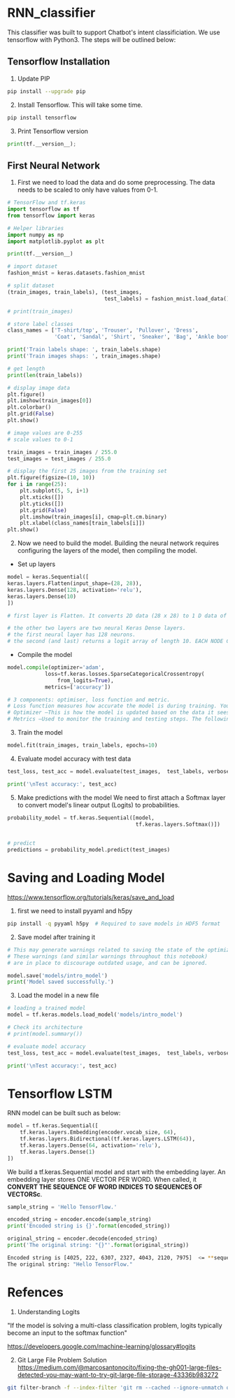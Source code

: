 # RNN_classifier

This classifier was built to support Chatbot's intent classificiation. We use tensorflow with Python3. The steps will be outlined below:

## Tensorflow Installation

1. Update PIP
```bash
pip install --upgrade pip
```

2. Install Tensorflow. This will take some time.
```bash
pip install tensorflow
```

3. Print Tensorflow version
```python
print(tf.__version__);
```

## First Neural Network
1. First we need to load the data and do some preprocessing. The data needs to be scaled to only have values from 0-1.

```python
# TensorFlow and tf.keras
import tensorflow as tf
from tensorflow import keras

# Helper libraries
import numpy as np
import matplotlib.pyplot as plt

print(tf.__version__)

# import dataset
fashion_mnist = keras.datasets.fashion_mnist

# split dataset
(train_images, train_labels), (test_images,
                               test_labels) = fashion_mnist.load_data()

# print(train_images)

# store label classes
class_names = ['T-shirt/top', 'Trouser', 'Pullover', 'Dress',
               'Coat', 'Sandal', 'Shirt', 'Sneaker', 'Bag', 'Ankle boot']

print('Train labels shape: ', train_labels.shape)
print('Train images shaps: ', train_images.shape)

# get length
print(len(train_labels))

# display image data
plt.figure()
plt.imshow(train_images[0])
plt.colorbar()
plt.grid(False)
plt.show()

# image values are 0-255
# scale values to 0-1

train_images = train_images / 255.0
test_images = test_images / 255.0

# display the first 25 images from the training set
plt.figure(figsize=(10, 10))
for i in range(25):
    plt.subplot(5, 5, i+1)
    plt.xticks([])
    plt.yticks([])
    plt.grid(False)
    plt.imshow(train_images[i], cmap=plt.cm.binary)
    plt.xlabel(class_names[train_labels[i]])
plt.show()
```

2. Now we need to build the model. Building the neural network requires configuring the layers of the model, then compiling the model.
  * Set up layers
```python
model = keras.Sequential([
keras.layers.Flatten(input_shape=(28, 28)),
keras.layers.Dense(128, activation='relu'),
keras.layers.Dense(10)
])

# first layer is Flatten. It converts 2D data (28 x 28) to 1 D data of 784 pixels.

# the other two layers are two neural Keras Dense layers.
# the first neural layer has 128 neurons.
# the second (and last) returns a logit array of length 10. EACH NODE CONTAINS A SCORE that indicates the current image belongs to one of the 10 classes
```
  * Compile the model
```python
model.compile(optimizer='adam',
            loss=tf.keras.losses.SparseCategoricalCrossentropy(
                from_logits=True),
            metrics=['accuracy'])

# 3 components: optimiser, loss function and metric.
# Loss function measures how accurate the model is during training. You want to minimize this function to "steer" the model in the right direction.
# Optimizer —This is how the model is updated based on the data it sees and its loss function.
# Metrics —Used to monitor the training and testing steps. The following example uses accuracy, the fraction of the images that are correctly classified.
```

3. Train the model
```python
model.fit(train_images, train_labels, epochs=10)
```

4. Evaluate model accuracy with test data
```python
test_loss, test_acc = model.evaluate(test_images,  test_labels, verbose=2)

print('\nTest accuracy:', test_acc)
```

5. Make predictions with the model
We need to first attach a Softmax layer to convert model's linear output (Logits) to probabilities.
```python
probability_model = tf.keras.Sequential([model, 
                                         tf.keras.layers.Softmax()])

                                         
# predict
predictions = probability_model.predict(test_images)                                         
```

# Saving and Loading Model

https://www.tensorflow.org/tutorials/keras/save_and_load

1. first we need to install pyyaml and h5py
```bash
pip install -q pyyaml h5py  # Required to save models in HDF5 format
```

2. Save model after training it
```python
# This may generate warnings related to saving the state of the optimizer.
# These warnings (and similar warnings throughout this notebook)
# are in place to discourage outdated usage, and can be ignored.

model.save('models/intro_model')
print('Model saved successfully.')
```

3. Load the model in a new file
```python
# loading a trained model
model = tf.keras.models.load_model('models/intro_model')

# Check its architecture
# print(model.summary())

# evaluate model accuracy
test_loss, test_acc = model.evaluate(test_images,  test_labels, verbose=2)

print('\nTest accuracy:', test_acc)
```

# Tensorflow LSTM

RNN model can be built such as below:
```python
model = tf.keras.Sequential([
    tf.keras.layers.Embedding(encoder.vocab_size, 64),
    tf.keras.layers.Bidirectional(tf.keras.layers.LSTM(64)),
    tf.keras.layers.Dense(64, activation='relu'),
    tf.keras.layers.Dense(1)
])
```
We build a tf.keras.Sequential model and start with the embedding layer. An embedding layer stores ONE VECTOR PER WORD. When called, it **CONVERT THE SEQUENCE OF WORD INDICES TO SEQUENCES OF VECTORSc**.

```python
sample_string = 'Hello TensorFlow.'

encoded_string = encoder.encode(sample_string)
print('Encoded string is {}'.format(encoded_string))

original_string = encoder.decode(encoded_string)
print('The original string: "{}"'.format(original_string))
```
```bash
Encoded string is [4025, 222, 6307, 2327, 4043, 2120, 7975]  <= **sequence of word indices**
The original string: "Hello TensorFlow."
```

# Refences
1. Understanding Logits

"If the model is solving a multi-class classification problem, logits typically become an input to the softmax function"

https://developers.google.com/machine-learning/glossary#logits


2. Git Large File Problem Solution
https://medium.com/@marcosantonocito/fixing-the-gh001-large-files-detected-you-may-want-to-try-git-large-file-storage-43336b983272

```bash
git filter-branch -f --index-filter 'git rm --cached --ignore-unmatch questionClassification/glove.6B.100d.txt'
```

